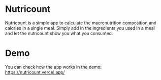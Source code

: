# Nutricount
Nutricount is a simple app to calculate the macronutrition composition and calories in a single meal. Simply add in the ingredients you used in a meal and let the nutricount show you what you consumed.

# Demo
You can check how the app works in the demo: https://nutricount.vercel.app/
